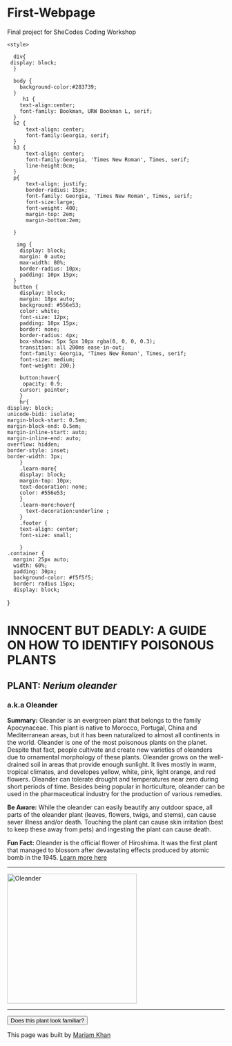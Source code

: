 # First-Webpage
Final project for SheCodes Coding Workshop
<!DOCTYPE html>
<html lang="en">
  <head>
    <meta charset="UTF-8" />
    <meta http-equiv="X-UA-Compatible" content="IE=edge" />
    <meta name="viewport" content="width=device-width, initial-scale=1.0" />
    <title>Poisonous Plants: Oleander</title>
    
    <style>

      div{
     display: block;
      }
      
      body {
        background-color:#283739; 
      }
         h1 {
        text-align:center;
        font-family: Bookman, URW Bookman L, serif;
      }
      h2 {
          text-align: center;
          font-family:Georgia, serif;
      }
      h3 {
          text-align: center;
          font-family:Georgia, 'Times New Roman', Times, serif;
          line-height:0cm;
      }
      p{
          text-align: justify;
          border-radius: 15px;
          font-family: Georgia, 'Times New Roman', Times, serif;
          font-size:large;
          font-weight: 400;
          margin-top: 2em;
          margin-bottom:2em;
      
      }
        
       img {
        display: block;
        margin: 0 auto;
        max-width: 80%;
        border-radius: 10px;
        padding: 10px 15px;
      }
      button {
        display: block;
        margin: 18px auto;
        background: #556e53; 
        color: white;
        font-size: 12px;
        padding: 10px 15px;
        border: none;
        border-radius: 4px;
        box-shadow: 5px 5px 10px rgba(0, 0, 0, 0.3);
        transition: all 200ms ease-in-out;
        font-family: Georgia, 'Times New Roman', Times, serif;
        font-size: medium;
        font-weight: 200;} 

        button:hover{
         opacity: 0.9;
        cursor: pointer;
        }
        hr{
    display: block;
    unicode-bidi: isolate;
    margin-block-start: 0.5em;
    margin-block-end: 0.5em;
    margin-inline-start: auto;
    margin-inline-end: auto;
    overflow: hidden;
    border-style: inset;
    border-width: 3px;
        }
        .learn-more{
        display: block;
        margin-top: 10px;
        text-decoration: none;
        color: #556e53; 
        }
        .learn-more:hover{
          text-decoration:underline ;
        }
        .footer {
        text-align: center;
        font-size: small;
        
        }
    .container {
      margin: 25px auto;
      width: 60%;
      padding: 30px;
      background-color: #f5f5f5; 
      border: radius 15px;
      display: block;
}
    </style>
  </head>
  <body>
   <div class="container">
    <h1>INNOCENT BUT DEADLY: A GUIDE ON HOW TO IDENTIFY POISONOUS PLANTS</h1>
    <h2> PLANT: <em>Nerium oleander</em></h2>
    <h3>a.k.a Oleander</h3>
    <p>
     <strong> Summary:</strong> Oleander is an evergreen plant that belongs to the family
      Apocynaceae. This plant is native to Morocco, Portugal, China and
      Mediterranean areas, but it has been naturalized to almost all continents
      in the world. Oleander is one of the most poisonous plants on the planet.
      Despite that fact, people cultivate and create new varieties of oleanders
      due to ornamental morphology of these plants. Oleander grows on the
      well-drained soil in areas that provide enough sunlight. It lives mostly
      in warm, tropical climates, and developes yellow, white, pink, light
      orange, and red flowers. Oleander can tolerate drought and temperatures
      near zero during short periods of time. Besides being popular in
      horticulture, oleander can be used in the pharmaceutical industry for the
      production of various remedies.
    </p>
    <p>
     <strong>Be Aware:</strong>  While the oleander can easily beautify any outdoor space, all
      parts of the oleander plant (leaves, flowers, twigs, and stems), can cause
      sever illness and/or death. Touching the plant can cause skin irritation
      (best to keep these away from pets) and ingesting the plant can cause
      death.
    </p>
    <p>
     <strong> Fun Fact:</strong> Oleander is the official flower of Hiroshima. It was the first plant
      that managed to blossom after devastating effects produced by atomic bomb
      in the 1945.
       <a
          href="https://www.softschools.com/facts/plants/oleander_facts/641/""
          target="_blank"
          class="learn-more"
          >Learn more here
        </a>
    </p>
    <hr> 
     <img
        src="https://s3.amazonaws.com/shecodesio-production/uploads/files/000/014/566/original/201006b-jean-pierre-redoute-.jpg?1628005593"
        alt="Oleander"
        width="300"
      />
      <hr> 
      <button>Does this plant look familiar?</button>
      <p class="footer">
        This page was built by
        <a href="linkedin.com/in/mariam-khan-a1308a16b" target="_blank">
          Mariam Khan
        </a> </p>
      </div>
          <script>
      function ask() {
        let ask = prompt ("Have you seen this plant before?");
       ask = ask.toLowerCase(); if (ask === "yes") {
            alert ("Wonderful! Remember to always wear gardening gloves when admiring nature's beauty 🌿");
    } else {
        alert ("Maybe next time! Remember to always wear gardening gloves when admiring nature's beauty 🌿")
    }
      }
     
      let plantButton = document.querySelector("button");
     plantButton.addEventListener("click", ask);
    </script>
  </body>
</html>
